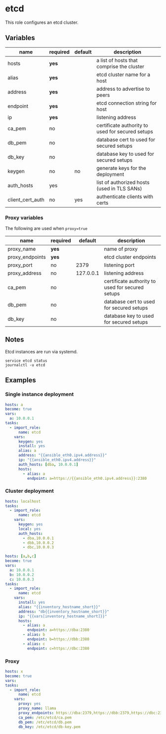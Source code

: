 etcd
====

This role configures an etcd cluster.

## Variables


| name | required | default | description |
| ---- | ---------| ------- | ----------- |
| hosts | **yes** | | a list of hosts that comprise the cluster |
| alias | **yes** | | etcd cluster name for a host |
| address | **yes** | | address to advertise to peers |
| endpoint | **yes** | | etcd connection string for host |
| ip | **yes** | | listening address |
| ca\_pem | no | | certificate authority to used for secured setups |
| db\_pem | no | | database cert to used for secured setups |
| db\_key | no | | database key to used for secured setups |
| keygen | no | no | generate keys for the deployment |
| auth\_hosts| yes | | list of authorized hosts (used in TLS SANs) |
| client\_cert\_auth | no | yes | authenticate clients with certs |

### Proxy variables

The following are used when `proxy=true`

| name | required | default | description |
| ---- | ---------| ------- | ----------- |
| proxy\_name | **yes** | | name of proxy |
| proxy\_endpoints | **yes** | | etcd cluster endpoints |
| proxy\_port | no | 2379 | listening port |
| proxy\_address | no | 127.0.0.1 | listening address |
| ca\_pem | no | | certificate authority to used for secured setups |
| db\_pem | no | | database cert to used for secured setups |
| db\_key | no | | database key to used for secured setups |

## Notes

Etcd instances are run via systemd.

```shell
service etcd status
journalctl -u etcd
```

## Examples

### Single instance deployment

```yaml
hosts: a
become: true
vars:
  a: 10.0.0.1
tasks:
  - import_role:
      name: etcd
    vars:
      keygen: yes
      install: yes
      alias: a
      address: "{{ansible_eth0.ipv4.address}}"
      ip: "{{ansible_eth0.ipv4.address}}"
      auth_hosts: [dba, 10.0.0.1]
      hosts:
        - alias: a
          endpoint: a=https://{{ansible_eth0.ipv4.address}}:2380
```

### Cluster deployment

```yaml
hosts: localhost
tasks:
  - import_role:
      name: etcd
    vars:
      keygen: yes
      local: yes
      auth_hosts:
        - dba,10.0.0.1
        - dbb,10.0.0.2
        - dbc,10.0.0.3

hosts: [a,b,c]
become: true
vars:
  a: 10.0.0.1
  b: 10.0.0.2
  c: 10.0.0.3
tasks:
  - import_role:
      name: etcd
    vars:
      install: yes
      alias: "{{inventory_hostname_short}}"
      address: "db{{inventory_hostname_short}}"
      ip: "{{vars[inventory_hostname_short]}}"
      hosts:
        - alias: a
          endpoint: a=https://dba:2380
        - alias: b
          endpoint: b=https://dbb:2380
        - alias: c
          endpoint: c=https://dbc:2380
```

### Proxy

```yaml
hosts: x
become: true
vars:
tasks:
  - import_role:
      name: etcd
    vars:
      proxy: yes
      proxy_name: llama
      proxy_endpoints: https://dba:2379,https://dbb:2379,https://dbc:2379
      ca_pem: /etc/etcd/ca.pem
      db_pem: /etc/etcd/db.pem
      db_key: /etc/etcd/db-key.pem

```
